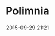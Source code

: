 ---
title: Polimnia
layout: post
date: 2015-09-29 21:21
numero: 35
image: 35_polimnia.png
thumb: 35_polimnia.svg
wiki: https://it.wikipedia.org/wiki/Polimnia
source: https://commons.wikimedia.org/wiki/File:Montemartini_-_Polimnia_1030478.JPG
source-name: Wikimedia Commons
autore: luca corsato
social-autore: https://twitter.com/lucacorsato
social-idea: https://twitter.com/antoniafalcone
idea: Antonia Falcone
tags:
- donna
- mitologia
- id. Falcone
---